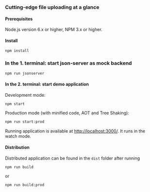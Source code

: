 ### Cutting-edge file uploading at a glance

#### Prerequisites

Node.js version 6.x or higher, NPM 3.x or higher.

#### Install

```sh
npm install
```

### In the 1. terminal: start json-server as mock backend

```sh
npm run jsonserver
```

#### In the 2. terminal: start demo application

Development mode:

```sh
npm start
```

Production mode (with minified code, AOT and Tree Shaking):

```sh
npm run start:prod
```

Running application is available at [http://localhost:3000/](http://localhost:3000/). It runs in the watch mode.

#### Distribution

Distributed application can be found in the `dist` folder after running

```sh
npm run build
```

or

```sh
npm run build:prod
```